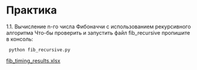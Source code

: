 # Практика 
1.1. Вычисление n-го числа Фибоначчи с использованием рекурсивного алгоритма
Что-бы проверить и запустить файл fib_recursive пропишите в консоль:
```Mysql
 python fib_recursive.py
```
[fib_timing_results.xlsx](https://github.com/user-attachments/files/18218533/fib_timing_results.xlsx)



